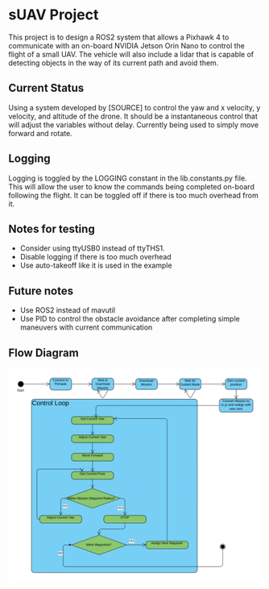 # sUAV Project
This project is to design a ROS2 system that allows a Pixhawk 4 to communicate with an on-board NVIDIA Jetson Orin Nano to control the flight of a small UAV. The vehicle will also include a lidar that is capable of detecting objects in the way of its current path and avoid them.

## Current Status
Using a system developed by [SOURCE] to control the yaw and x velocity, y velocity, and altitude of the drone. It should be a instantaneous control that will adjust the variables without delay. Currently being used to simply move forward and rotate.

## Logging
Logging is toggled by the LOGGING constant in the lib.constants.py file. This will allow the user to know the commands being completed on-board following the flight. It can be toggled off if there is too much overhead from it.

## Notes for testing
- Consider using ttyUSB0 instead of ttyTHS1.
- Disable logging if there is too much overhead
- Use auto-takeoff like it is used in the example

## Future notes
- Use ROS2 instead of mavutil
- Use PID to control the obstacle avoidance after completing simple maneuvers with current communication

## Flow Diagram
![sUAV Flow Diagram](/Resources/FlowDiagram.png)

